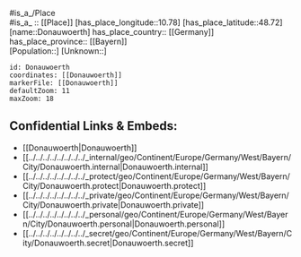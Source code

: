 ﻿---
location: [48.72,10.78] 
mapzoom: [7,12] 
mapmarker: city 
type: City
tags:
- geo/City


SpocWebEntityId: 29839
isDeleted: false
confidential: public

---
#is_a_/Place  
#is_a_ :: [[Place]] 
[has_place_longitude::10.78] 
[has_place_latitude::48.72] 
[name::Donauwoerth] 
has_place_country:: [[Germany]]  
has_place_province:: [[Bayern]]  
[Population::] 
[Unknown::] 


```leaflet
id: Donauwoerth
coordinates: [[Donauwoerth]] 
markerFile: [[Donauwoerth]] 
defaultZoom: 11 
maxZoom: 18
```


## Confidential Links & Embeds: 
- [[Donauwoerth|Donauwoerth]]  
- [[../../../../../../../../_internal/geo/Continent/Europe/Germany/West/Bayern/City/Donauwoerth.internal|Donauwoerth.internal]] 
- [[../../../../../../../../_protect/geo/Continent/Europe/Germany/West/Bayern/City/Donauwoerth.protect|Donauwoerth.protect]] 
- [[../../../../../../../../_private/geo/Continent/Europe/Germany/West/Bayern/City/Donauwoerth.private|Donauwoerth.private]] 
- [[../../../../../../../../_personal/geo/Continent/Europe/Germany/West/Bayern/City/Donauwoerth.personal|Donauwoerth.personal]] 
- [[../../../../../../../../_secret/geo/Continent/Europe/Germany/West/Bayern/City/Donauwoerth.secret|Donauwoerth.secret]] 
